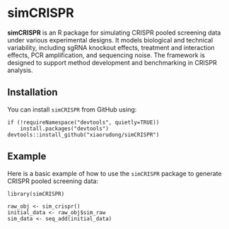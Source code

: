 # simCRISPR

**simCRISPR** is an R package for simulating CRISPR pooled screening data under various experimental designs. 
It models biological and technical variability, including sgRNA knockout effects, treatment and interaction effects, PCR amplification, and sequencing noise. 
The framework is designed to support method development and benchmarking in CRISPR analysis.


## Installation

You can install `simCRISPR` from GitHub using:

```{r}
if (!requireNamespace("devtools", quietly=TRUE))
    install.packages("devtools")
devtools::install_github("xiaorudong/simCRISPR")
```
## Example
Here is a basic example of how to use the `simCRISPR` package to generate CRISPR pooled screening data:

```{r}
library(simCRISPR)

raw_obj <- sim_crispr()
initial_data <- raw_obj$sim_raw
sim_data <- seq_add(initial_data)
```
